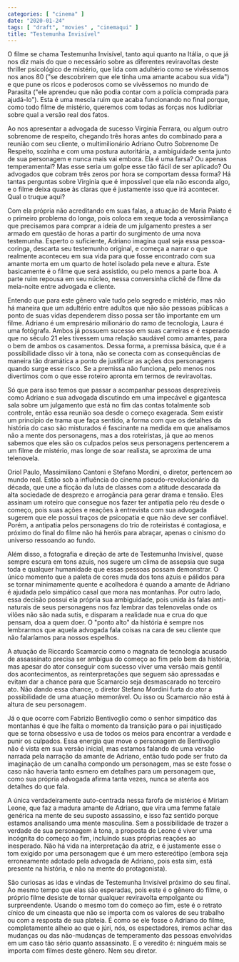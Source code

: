 ```yaml
---
categories: [ "cinema" ]
date: "2020-01-24"
tags: [ "draft", "movies" , "cinemaqui" ]
title: "Testemunha Invisível"
---
```

O filme se chama Testemunha Invisível, tanto aqui quanto na Itália, o
que já nos diz mais do que o necessário sobre as diferentes reviravoltas
deste thriller psicológico de mistério, que lida com adultério como se
vivêssemos nos anos 80 ("se descobrirem que ele tinha uma amante acabou
sua vida") e que pune os ricos e poderosos como se vivêssemos no mundo
de Parasita ("ele aprendeu que não podia contar com a polícia comprada
para ajudá-lo"). Esta é uma mescla ruim que acaba funcionando no final
porque, como todo filme de mistério, queremos com todas as forças nos
ludibriar sobre qual a versão real dos fatos.

Ao nos apresentar a advogada de sucesso Virginia Ferrara, ou algum outro
sobrenome de respeito, chegando três horas antes do combinado para a
reunião com seu cliente, o multimilionário Adriano Outro Sobrenome De
Respeito, sozinha e com uma postura autoritária, a ambiguidade senta
junto de sua personagem e nunca mais vai embora. Ela é uma farsa? Ou
apenas temperamental? Mas esse seria um golpe esse tão fácil de ser
aplicado? Ou advogados que cobram três zeros por hora se comportam dessa
forma? Há tantas perguntas sobre Virginia que é impossível que ela
não esconda algo, e o filme deixa quase às claras que é justamente
isso que irá acontecer. Qual o truque aqui?

Com ela própria não acreditando em suas falas, a atuação de Maria
Paiato é o primeiro problema do longa, pois coloca em xeque toda a
verossimilança que precisamos para comprar a ideia de um julgamento
prestes a ser armado em questão de horas a partir do surgimento de uma
nova testemunha. Esperto o suficiente, Adriano imagina qual seja essa
pessoa-coringa, descarta seu testemunho original, e começa a narrar o que
realmente aconteceu em sua vida para que fosse encontrado com sua amante
morta em um quarto de hotel isolado pela neve e altura. Este basicamente
é o filme que será assistido, ou pelo menos a parte boa. A parte ruim
repousa em seu núcleo, nessa conversinha clichê de filme da meia-noite
entre advogada e cliente.

Entendo que para este gênero vale tudo pelo segredo e mistério, mas
não há maneira que um adultério entre adultos que não são pessoas
públicas a ponto de suas vidas dependerem disso possa ser tão importante
em um filme. Adriano é um empresário milionário do ramo de tecnologia,
Laura é uma fotógrafa. Ambos já possuem sucesso em suas carreiras
e é esperado que no século 21 eles tivessem uma relação saudável
como amantes, para o bem de ambos os casamentos. Dessa forma, a premissa
básica, que é a possibilidade disso vir à tona, não se conecta com
as consequências de maneira tão dramática a ponto de justificar as
ações dos personagens quando surge esse risco. Se a premissa não
funciona, pelo menos nos divertimos com o que esse roteiro apronta em
termos de reviravoltas.

Só que para isso temos que passar a acompanhar pessoas desprezíveis
como Adriano e sua advogada discutindo em uma impecável e gigantesca
sala sobre um julgamento que está no fim das contas totalmente sob
controle, então essa reunião soa desde o começo exagerada. Sem existir
um princípio de trama que faça sentido, a forma com que os detalhes
da história do caso são misturados é fascinante na medida em que
analisamos não a mente dos personagens, mas a dos roteiristas, já
que ao menos sabemos que eles são os culpados pelos seus personagens
pertencerem a um filme de mistério, mas longe de soar realista, se
aproxima de uma telenovela.

Oriol Paulo, Massimiliano Cantoni e Stefano Mordini, o diretor, pertencem
ao mundo real. Estão sob a influência do cinema pseudo-revolucionário
da década, que une a ficção da luta de classes com a atitude
descarada da alta sociedade de desprezo e arrogância para gerar drama
e tensão. Eles assinam um roteiro que consegue nos fazer ter antipatia
pelo réu desde o começo, pois suas ações e reações à entrevista
com sua advogada sugerem que ele possui traços de psicopatia e que não
deve ser confiável. Porém, a antipatia pelos personagens do trio de
roteiristas é contagiosa, e próximo do final do filme não há heróis
para abraçar, apenas o cinismo do universo ressoando ao fundo.

Além disso, a fotografia e direção de arte de Testemunha Invisível,
quase sempre escura em tons azuis, nos sugere um clima de assepsia que
suga toda e qualquer humanidade que essas pessoas possam demonstrar. O
único momento que a paleta de cores muda dos tons azuis e pálidos para
se tornar minimamente quente e acolhedora é quando a amante de Adriano
é ajudada pelo simpático casal que mora nas montanhas. Por outro lado,
essa decisão possui ela própria sua ambiguidade, pois unida às falas
anti-naturais de seus personagens nos faz lembrar das telenovelas onde
os vilões não são nada sutis, e disparam a realidade nua e crua do
que pensam, doa a quem doer. O "ponto alto" da história é sempre nos
lembrarmos que aquela advogada fala coisas na cara de seu cliente que
não falaríamos para nossos espelhos.

A atuação de Riccardo Scamarcio como o magnata de tecnologia acusado de
assassinato precisa ser ambígua do começo ao fim pelo bem da história,
mas apesar do ator conseguir com sucesso viver uma versão mais gentil
dos acontecimentos, as reinterpretações que seguem são apressadas e
evitam dar a chance para que Scamarcio seja desmascarado no terceiro
ato. Não dando essa chance, o diretor Stefano Mordini furta do ator
a possibilidade de uma atuação memorável. Ou isso ou Scamarcio não
está à altura de seu personagem.

Já o que ocorre com Fabrizio Bentivoglio como o senhor simpático
das montanhas é que lhe falta o momento da transição para o pai
injustiçado que se torna obsessivo e usa de todos os meios para encontrar
a verdade e punir os culpados. Essa energia que move o personagem de
Bentivoglio não é vista em sua versão inicial, mas estamos falando de
uma versão narrada pela narração da amante de Adriano, então tudo
pode ser fruto da imaginação de um canalha compondo um personagem,
mas se este fosse o caso não haveria tanto esmero em detalhes para um
personagem que, como sua própria advogada afirma tanta vezes, nunca se
atenta aos detalhes do que fala.

A única verdadeiramente auto-centrada nessa farofa de mistérios é
Miriam Leone, que faz a madura amante de Adriano, que vira uma femme
fatale genérica na mente de seu suposto assassino, e isso faz sentido
porque estamos analisando uma mente masculina. Sem a possibilidade de
trazer a verdade de sua personagem à tona, a proposta de Leone é viver
uma incógnita do começo ao fim, incluindo suas próprias reações ao
inesperado. Não há vida na interpretação da atriz, e é justamente
esse o tom exigido por uma personagem que é um mero estereótipo (embora
seja erroneamente adotado pela advogada de Adriano, pois esta sim,
está presente na história, e não na mente do protagonista).

São curiosas as idas e vindas de Testemunha Invisível próximo do seu
final. Ao mesmo tempo que elas são esperadas, pois este é o gênero do
filme, o próprio filme desiste de tornar qualquer reviravolta empolgante
ou surpreendente. Usando o mesmo tom do começo ao fim, este é o retrato
cínico de um cineasta que não se importa com os valores de seu trabalho
ou com a resposta de sua plateia. É como se ele fosse o Adriano do
filme, completamente alheio ao que o júri, nós, os espectadores, iremos
achar das mudanças ou das não-mudanças de temperamento das pessoas
envolvidas em um caso tão sério quanto assassinato. E o veredito é:
ninguém mais se importa com filmes deste gênero. Nem seu diretor.
